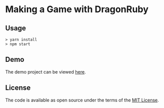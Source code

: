 # Making a Game with DragonRuby

## Usage

```
> yarn install
> npm start
```

## Demo

The demo project can be viewed [here](https://github.com/gmcgibbon/rabbit-jumper).

## License

The code is available as open source under the terms of the [MIT License](https://opensource.org/licenses/MIT).
